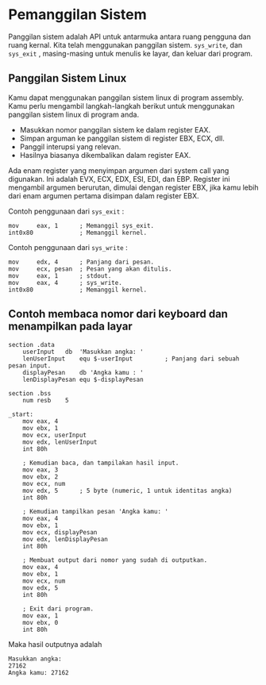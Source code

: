 # Pemanggilan Sistem

Panggilan sistem adalah API untuk antarmuka antara ruang pengguna dan ruang kernal. Kita telah menggunakan panggilan sistem. ``sys_write``, dan ``sys_exit`` , masing-masing untuk menulis ke layar, dan keluar dari program.

## Panggilan Sistem Linux

Kamu dapat menggunakan panggilan sistem linux di program assembly. Kamu perlu mengambil langkah-langkah berikut untuk menggunakan panggilan sistem linux di program anda.

- Masukkan nomor panggilan sistem ke dalam register EAX.
- Simpan arguman ke panggilan sistem di register EBX, ECX, dll.
- Panggil interupsi yang relevan.
- Hasilnya biasanya dikembalikan dalam register EAX.

Ada enam register yang menyimpan argumen dari system call yang digunakan. Ini adalah EVX, ECX, EDX, ESI, EDI, dan EBP. Register ini mengambil argumen berurutan, dimulai dengan register EBX, jika kamu lebih dari enam argumen pertama disimpan dalam register EBX.

Contoh penggunaan dari ``sys_exit`` :

```assembly
mov     eax, 1      ; Memanggil sys_exit.
int0x80             ; Memanggil kernel.
```

Contoh penggunaan dari ``sys_write`` :

```assembly
mov     edx, 4      ; Panjang dari pesan.
mov     ecx, pesan  ; Pesan yang akan ditulis.
mov     eax, 1      ; stdout.
mov     eax, 4      ; sys_write.
int0x80             ; Memanggil kernel.
```


## Contoh membaca nomor dari keyboard dan menampilkan pada layar

```assembly
section .data
    userInput   db  'Masukkan angka: '
    lenUserInput    equ $-userInput         ; Panjang dari sebuah pesan input.
    displayPesan    db 'Angka kamu : '
    lenDisplayPesan equ $-displayPesan

section .bss
    num resb    5

_start:
    mov eax, 4
    mov ebx, 1
    mov ecx, userInput
    mov edx, lenUserInput
    int 80h

    ; Kemudian baca, dan tampilakan hasil input.
    mov eax, 3
    mov ebx, 2
    mov ecx, num
    mov edx, 5      ; 5 byte (numeric, 1 untuk identitas angka)
    int 80h

    ; Kemudian tampilkan pesan 'Angka kamu: '
    mov eax, 4
    mov ebx, 1
    mov ecx, displayPesan
    mov edx, lenDisplayPesan
    int 80h

    ; Membuat output dari nomor yang sudah di outputkan.
    mov eax, 4
    mov ebx, 1
    mov ecx, num
    mov edx, 5
    int 80h

    ; Exit dari program.
    mov eax, 1
    mov ebx, 0
    int 80h
```

Maka hasil outputnya adalah
```
Masukkan angka:
27162
Angka kamu: 27162
```

